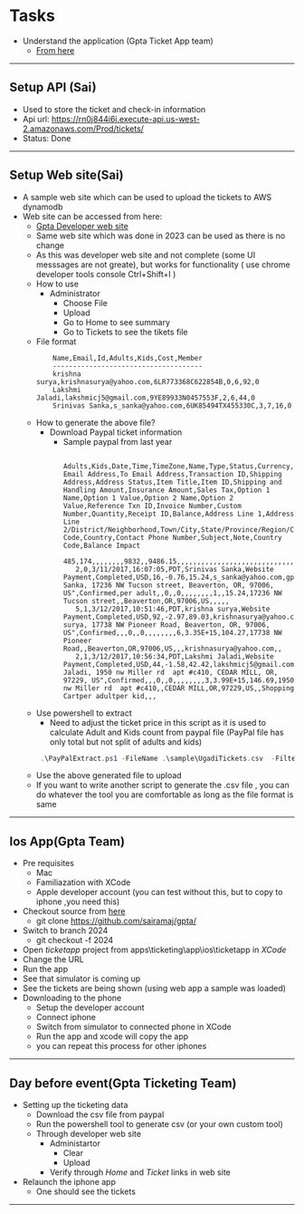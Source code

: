 # Tasks
  * Understand the application (Gpta Ticket App team)
    * [From here](https://github.com/sairamaj/gpta/blob/2024/apps/ticketing/README.MD)

___

## Setup API (Sai)
* Used to store the ticket and check-in information
* Api url: https://rn0j844i6i.execute-api.us-west-2.amazonaws.com/Prod/tickets/
* Status: Done

___

## Setup Web site(Sai)
* A sample web site which can be used to upload the tickets to AWS dynamodb
* Web site can be accessed from here:
  * [Gpta Developer web site](https://gpta2023.azurewebsites.net/)
  * Same web site which was done in 2023 can be used as there is no change
  * As this was developer web site and not complete (some UI messsages are not greate), but works for functionality ( use chrome developer tools console Ctrl+Shift+I )
  * How to use
    * Administrator
      * Choose File
      * Upload
      * Go to Home to see summary
      * Go to Tickets to see the tikets file
  * File format
    ```csv
        Name,Email,Id,Adults,Kids,Cost,Member
        -------------------------------------
        krishna surya,krishnasurya@yahoo.com,6LR773368C622854B,0,6,92,0
        Lakshmi Jaladi,lakshmicj5@gmail.com,9YE89933N0457553F,2,6,44,0
        Srinivas Sanka,s_sanka@yahoo.com,6UK85494TX455330C,3,7,16,0
    ```
   * How to generate the above file?
     * Download Paypal ticket information
       * Sample paypal from last year
         ```csv
            Adults,Kids,Date,Time,TimeZone,Name,Type,Status,Currency,Gross,Fee,Net,From Email Address,To Email Address,Transaction ID,Shipping Address,Address Status,Item Title,Item ID,Shipping and Handling Amount,Insurance Amount,Sales Tax,Option 1 Name,Option 1 Value,Option 2 Name,Option 2 Value,Reference Txn ID,Invoice Number,Custom Number,Quantity,Receipt ID,Balance,Address Line 1,Address Line 2/District/Neighborhood,Town/City,State/Province/Region/County/Territory/Prefecture/Republic,Zip/Postal Code,Country,Contact Phone Number,Subject,Note,Country Code,Balance Impact
            485,174,,,,,,,,9832,,9486.15,,,,,,,,,,,,,,,,,,,,,,,,,,,,,,,
            2,0,3/11/2017,16:07:05,PDT,Srinivas Sanka,Website Payment,Completed,USD,16,-0.76,15.24,s_sanka@yahoo.com,gpta@gpta.info,6UK85494TX455330C,"Srinivas, Sanka, 17236 NW Tucson street, Beaverton, OR, 97006, US",Confirmed,per adult,,0,,0,,,,,,,,1,,15.24,17236 NW Tucson street,,Beaverton,OR,97006,US,,,,,
            5,1,3/12/2017,10:51:46,PDT,krishna surya,Website Payment,Completed,USD,92,-2.97,89.03,krishnasurya@yahoo.com,gpta@gpta.info,6LR773368C622854B,"krishna, surya, 17738 NW Pioneer Road, Beaverton, OR, 97006, US",Confirmed,,,0,,0,,,,,,,,6,3.35E+15,104.27,17738 NW Pioneer Road,,Beaverton,OR,97006,US,,,krishnasurya@yahoo.com,,
            2,1,3/12/2017,10:56:34,PDT,Lakshmi Jaladi,Website Payment,Completed,USD,44,-1.58,42.42,lakshmicj5@gmail.com,gpta@gpta.info,9YE89933N0457553F,"Lakshmi, Jaladi, 1950 nw Miller rd  apt #c410, CEDAR MILL, OR, 97229, US",Confirmed,,,0,,0,,,,,,,,3,3.99E+15,146.69,1950 nw Miller rd  apt #c410,,CEDAR MILL,OR,97229,US,,Shopping Cartper adultper kid,,,
         ```
    * Use powershell to extract
      * Need to adjust the ticket price in this script as it is used to calculate Adult and Kids count from paypal file (PayPal file has only total but not split of adults and kids)
       ```powershell
        .\PayPalExtract.ps1 -FileName .\sample\UgadiTickets.csv  -FilterAfterDate 02/02/2022 | out-file c:\temp\sample.txt
       ```
    * Use the above generated file to upload
    * If you want to write another script to generate the .csv file , you can do whatever the tool you are comfortable as long as the file format is same
___      
  
## Ios App(Gpta Team)    
* Pre requisites
  * Mac
  * Familiazation with XCode
  * Apple developer account (you can test without this, but to copy to iphone ,you need this)
* Checkout source from [here](https://github.com/sairamaj/gpta/)
  * git clone https://github.com/sairamaj/gpta/
* Switch to branch 2024
  * git checkout -f 2024
* Open _ticketapp_ project from  apps\ticketing\app\ios\ticketapp in _XCode_
* Change the URL
* Run the app
* See that simulator is coming up
* See the tickets are being shown (using web app a sample was loaded)
* Downloading to the phone
  * Setup the developer account
  * Connect iphone
  * Switch from simulator to connected phone in XCode 
  * Run the app and xcode will copy the app
  * you can repeat this process for other iphones

_____

## Day before event(Gpta Ticketing Team)
* Setting up the ticketing data
  * Download the csv file from paypal
  * Run the powershell tool to generate csv (or your own custom tool)
  * Through developer web site
    * Administartor
      * Clear
      * Upload
    * Verify through _Home_ and _Ticket_ links in web site
* Relaunch the iphone app
  * One should see the tickets

_____



